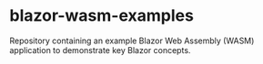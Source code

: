 # blazor-wasm-examples
Repository containing an example Blazor Web Assembly (WASM) application to demonstrate key Blazor concepts. 
